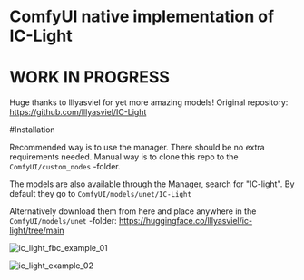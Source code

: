 # ComfyUI native implementation of IC-Light

# WORK IN PROGRESS
Huge thanks to lllyasviel for yet more amazing models!
Original repository: https://github.com/lllyasviel/IC-Light

#Installation

Recommended way is to use the manager. There should be no extra requirements needed.
Manual way is to clone this repo to the `ComfyUI/custom_nodes` -folder.

The models are also available through the Manager, search for "IC-light". By default they go to `ComfyUI/models/unet/IC-Light`

Alternatively download them from here and place anywhere in the `ComfyUI/models/unet` -folder:
https://huggingface.co/lllyasviel/ic-light/tree/main

![ic_light_fbc_example_01](https://github.com/kijai/ComfyUI-IC-Light/blob/main/examples/ic_light_fbc_example_01.png?raw=true)


![ic_light_example_02](https://github.com/kijai/ComfyUI-IC-Light/blob/main/examples/ic_light_example_02.png?raw=true)

